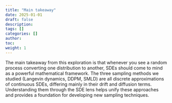```yaml
---
title: "Main takeaway"
date: 2025-01-01
draft: false
description:
tags: []
categories: []
author:
toc:
weight: 1
---
```


The main takeaway from this exploration is that whenever you see a random process converting one distribution to another, SDEs should come to mind as a powerful mathematical framework. The three sampling methods we studied (Langevin dynamics, DDPM, SMLD) are all discrete approximations of continuous SDEs, differing mainly in their drift and diffusion terms. Understanding them through the SDE lens helps unify these approaches and provides a foundation for developing new sampling techniques.